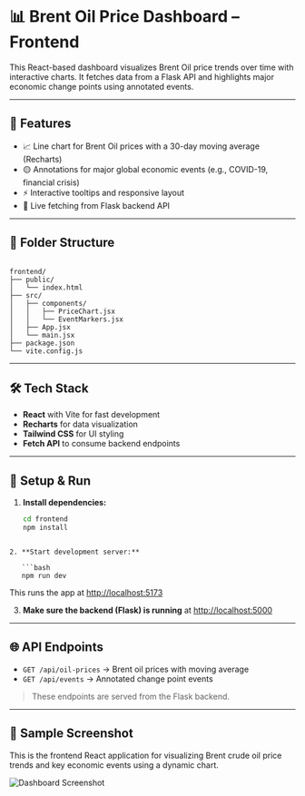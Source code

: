# 📊 Brent Oil Price Dashboard – Frontend

This React-based dashboard visualizes Brent Oil price trends over time with interactive charts. It fetches data from a Flask API and highlights major economic change points using annotated events.

---

## 🚀 Features

- 📈 Line chart for Brent Oil prices with a 30-day moving average (Recharts)
- 🟡 Annotations for major global economic events (e.g., COVID-19, financial crisis)
- ⚡ Interactive tooltips and responsive layout
- 🔄 Live fetching from Flask backend API

---

## 📂 Folder Structure

```

frontend/
├── public/
│   └── index.html
├── src/
│   ├── components/
│   │   ├── PriceChart.jsx
│   │   └── EventMarkers.jsx
│   ├── App.jsx
│   └── main.jsx
├── package.json
└── vite.config.js

````

---

## 🛠️ Tech Stack

- **React** with Vite for fast development
- **Recharts** for data visualization
- **Tailwind CSS** for UI styling
- **Fetch API** to consume backend endpoints

---

## 🔧 Setup & Run

1. **Install dependencies:**

   ```bash
   cd frontend
   npm install
```

2. **Start development server:**

   ```bash
   npm run dev
   ```

   This runs the app at [http://localhost:5173](http://localhost:5173)

3. **Make sure the backend (Flask) is running** at [http://localhost:5000](http://localhost:5000)

---

## 🌐 API Endpoints

* `GET /api/oil-prices` → Brent oil prices with moving average
* `GET /api/events` → Annotated change point events

> These endpoints are served from the Flask backend.

---

## 🧪 Sample Screenshot 

This is the frontend React application for visualizing Brent crude oil price trends and key economic events using a dynamic chart.

![Dashboard Screenshot](https://drive.google.com/uc?export=view&id=1Q3njCIgvaUvt-UDqIw5Hj7VSe3zXg7hs)
